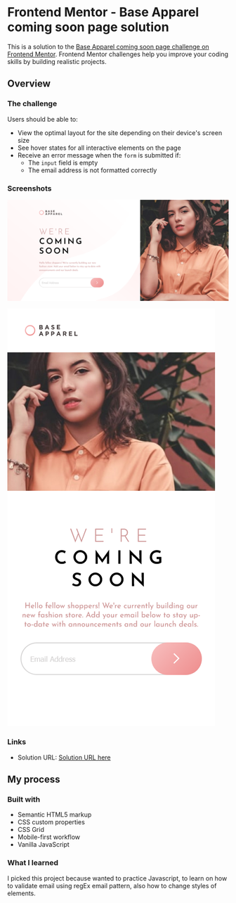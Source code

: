 # Frontend Mentor - Base Apparel coming soon page solution

This is a solution to the [Base Apparel coming soon page challenge on Frontend Mentor](https://www.frontendmentor.io/challenges/base-apparel-coming-soon-page-5d46b47f8db8a7063f9331a0). Frontend Mentor challenges help you improve your coding skills by building realistic projects. 


## Overview

### The challenge

Users should be able to:

- View the optimal layout for the site depending on their device's screen size
- See hover states for all interactive elements on the page
- Receive an error message when the `form` is submitted if:
  - The `input` field is empty
  - The email address is not formatted correctly

### Screenshots

![](./screenshots/Screenshot%202022-01-12%20at%2007-57-59%20Frontend%20Mentor%20Base%20Apparel%20coming%20soon%20page.png)

![](./screenshots/Screen%20Shot%202022-01-12%20at%2007.59.18.png)


### Links

- Solution URL: [Solution URL here](https://optimistic-gates-36aed7.netlify.app)

## My process

### Built with

- Semantic HTML5 markup
- CSS custom properties
- CSS Grid
- Mobile-first workflow
- Vanilla JavaScript

### What I learned

I picked this project because wanted to practice Javascript, to learn on how to validate email using regEx email pattern, also how to change styles of elements.


